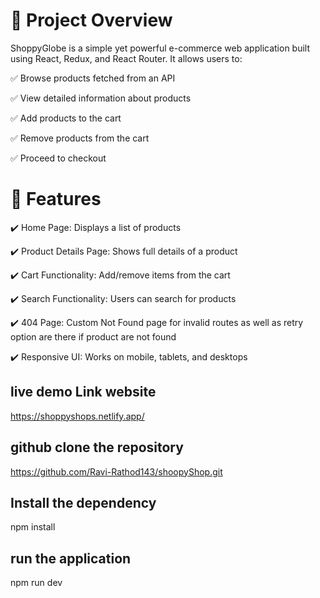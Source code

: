 # 📌 Project Overview
ShoppyGlobe is a simple yet powerful e-commerce web application built using React, Redux, and React Router. It allows users to:

✅ Browse products fetched from an API

✅ View detailed information about products

✅ Add products to the cart

✅ Remove products from the cart

✅ Proceed to checkout


# 🚀 Features

✔️ Home Page: Displays a list of products

✔️ Product Details Page: Shows full details of a product

✔️ Cart Functionality: Add/remove items from the cart

✔️ Search Functionality: Users can search for products

✔️ 404 Page: Custom Not Found page for invalid routes as well as retry option are there if product are not found

✔️ Responsive UI: Works on mobile, tablets, and desktops

## live demo Link website
https://shoppyshops.netlify.app/

## github clone the repository
https://github.com/Ravi-Rathod143/shoopyShop.git

## Install the dependency
npm install

## run the application
npm run dev













